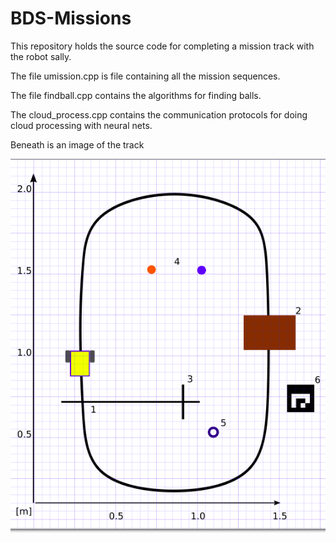 # BDS-Missions
This repository holds the source code for completing a mission track with the robot sally.

The file umission.cpp is file containing all the mission sequences.

The file findball.cpp contains the algorithms for finding balls.

The cloud_process.cpp contains the communication protocols for doing cloud processing with neural nets.

Beneath is an image of the track

![img](./images/track.png)